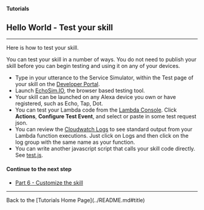 #### Tutorials
## Hello World - Test your skill <a id="title"></a>
<hr />

Here is how to test your skill.


You can test your skill in a number of ways.   You do not need to publish your skill before you can begin testing and using it on any of your devices.

+ Type in your utterance to the Service Simulator, within the Test page of your skill on the [Developer Portal](https://developer.amazon.com/edw/home.html#/skills/list).
+ Launch [EchoSim.IO](https://echosim.io), the browser based testing tool.
+ Your skill can be launched on any Alexa device you own or have registered, such as Echo, Tap, Dot.
+ You can test your Lambda code from the [Lambda Console](https://console.aws.amazon.com/lambda/home). Click **Actions**, **Configure Test Event**, and select or paste in some test request json.
+ You can review the [Cloudwatch Logs](https://console.aws.amazon.com/cloudwatch/home#logs:) to see standard output from your Lambda function executions.  Just click on Logs and then click on the log group with the same name as your function.
+ You can write another javascript script that calls your skill code directly.  See [test.js](tests/test.js).


#### Continue to the next step

 * [Part 6 - Customize the skill](./PAGE6.md#title)


<hr />
Back to the [Tutorials Home Page](../README.md#title)
